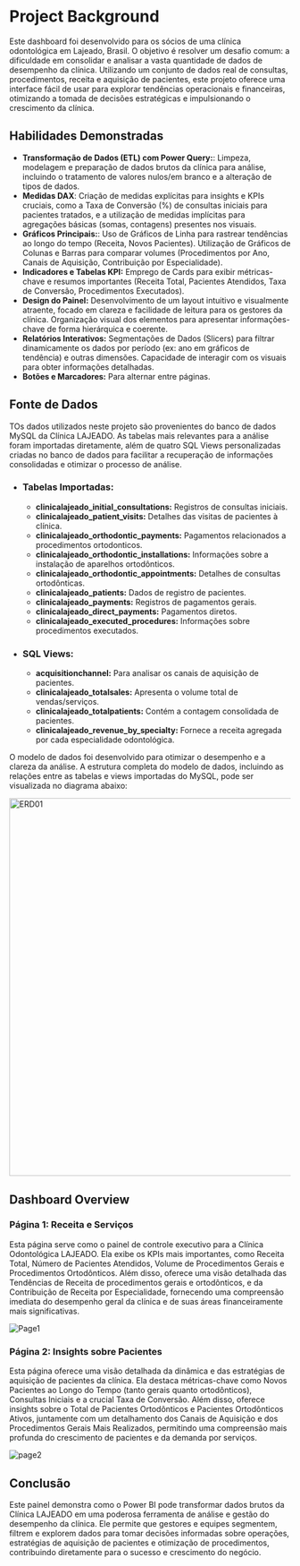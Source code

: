 # Project Background

Este dashboard foi desenvolvido para os sócios de uma clínica odontológica em Lajeado, Brasil. O objetivo é resolver um desafio comum: a dificuldade em consolidar e analisar a vasta quantidade de dados de desempenho da clínica. Utilizando um conjunto de dados real de consultas, procedimentos, receita e aquisição de pacientes, este projeto oferece uma interface fácil de usar para explorar tendências operacionais e financeiras, otimizando a tomada de decisões estratégicas e impulsionando o crescimento da clínica.

## Habilidades Demonstradas

  - **Transformação de Dados (ETL) com Power Query:**: Limpeza, modelagem e preparação de dados brutos da clínica para análise, incluindo o tratamento de valores nulos/em branco e a alteração de tipos de dados.
  - **Medidas DAX**: Criação de medidas explícitas para insights e KPIs cruciais, como a Taxa de Conversão (%) de consultas iniciais para pacientes tratados, e a utilização de medidas implícitas para agregações básicas (somas, contagens) presentes nos visuais.
  - **Gráficos Principais:**:  Uso de Gráficos de Linha para rastrear tendências ao longo do tempo (Receita, Novos Pacientes). Utilização de Gráficos de Colunas e Barras para comparar volumes (Procedimentos por Ano, Canais de Aquisição, Contribuição por Especialidade).
  - **Indicadores e Tabelas KPI:** Emprego de Cards para exibir métricas-chave e resumos importantes (Receita Total, Pacientes Atendidos, Taxa de Conversão, Procedimentos Executados).
  - **Design do Painel:** Desenvolvimento de um layout intuitivo e visualmente atraente, focado em clareza e facilidade de leitura para os gestores da clínica. Organização visual dos elementos para apresentar informações-chave de forma hierárquica e coerente.
  - **Relatórios Interativos:** Segmentações de Dados (Slicers) para filtrar dinamicamente os dados por período (ex: ano em gráficos de tendência) e outras dimensões. Capacidade de interagir com os visuais para obter informações detalhadas.
  - **Botões e Marcadores:** Para alternar entre páginas.

## Fonte de Dados

TOs dados utilizados neste projeto são provenientes do banco de dados MySQL da Clínica LAJEADO. As tabelas mais relevantes para a análise foram importadas diretamente, além de quatro SQL Views personalizadas criadas no banco de dados para facilitar a recuperação de informações consolidadas e otimizar o processo de análise.

- ### Tabelas Importadas:

  - **clinicalajeado_initial_consultations:** Registros de consultas iniciais.
  - **clinicalajeado_patient_visits:** Detalhes das visitas de pacientes à clínica.
  - **clinicalajeado_orthodontic_payments:** Pagamentos relacionados a procedimentos ortodonticos.
  - **clinicalajeado_orthodontic_installations:**  Informações sobre a instalação de aparelhos ortodônticos.
  - **clinicalajeado_orthodontic_appointments:** Detalhes de consultas ortodônticas.
  - **clinicalajeado_patients:** Dados de registro de pacientes.
  - **clinicalajeado_payments:** Registros de pagamentos gerais.
  - **clinicalajeado_direct_payments:** Pagamentos diretos.
  - **clinicalajeado_executed_procedures:**  Informações sobre procedimentos executados.

- ### SQL Views:

  - **acquisitionchannel:** Para analisar os canais de aquisição de pacientes.
  - **clinicalajeado_totalsales:** Apresenta o volume total de vendas/serviços.
  - **clinicalajeado_totalpatients:** Contém a contagem consolidada de pacientes.
  - **clinicalajeado_revenue_by_specialty:**  Fornece a receita agregada por cada especialidade odontológica.
 
O modelo de dados foi desenvolvido para otimizar o desempenho e a clareza da análise. A estrutura completa do modelo de dados, incluindo as relações entre as tabelas e views importadas do MySQL, pode ser visualizada no diagrama abaixo:

<img width="1065" height="675" alt="ERD01" src="https://github.com/user-attachments/assets/f010f597-7fb0-44f5-b35d-128fd6b8f0cb" />

## Dashboard Overview

### Página 1: Receita e Serviços

Esta página serve como o painel de controle executivo para a Clínica Odontológica LAJEADO. Ela exibe os KPIs mais importantes, como Receita Total, Número de Pacientes Atendidos, Volume de Procedimentos Gerais e Procedimentos Ortodônticos. Além disso, oferece uma visão detalhada das Tendências de Receita de procedimentos gerais e ortodônticos, e da Contribuição de Receita por Especialidade, fornecendo uma compreensão imediata do desempenho geral da clínica e de suas áreas financeiramente mais significativas.

![Page1](https://github.com/user-attachments/assets/8635954b-4bba-4268-8e76-a56b46fac8ea)

### Página 2: Insights sobre Pacientes

Esta página oferece uma visão detalhada da dinâmica e das estratégias de aquisição de pacientes da clínica. Ela destaca métricas-chave como Novos Pacientes ao Longo do Tempo (tanto gerais quanto ortodônticos), Consultas Iniciais e a crucial Taxa de Conversão. Além disso, oferece insights sobre o Total de Pacientes Ortodônticos e Pacientes Ortodônticos Ativos, juntamente com um detalhamento dos Canais de Aquisição e dos Procedimentos Gerais Mais Realizados, permitindo uma compreensão mais profunda do crescimento de pacientes e da demanda por serviços.

![page2](https://github.com/user-attachments/assets/f60b8649-89cf-489c-9b64-78a5b7cbb051)

## Conclusão

Este painel demonstra como o Power BI pode transformar dados brutos da Clínica LAJEADO em uma poderosa ferramenta de análise e gestão do desempenho da clínica. Ele permite que gestores e equipes segmentem, filtrem e explorem dados para tomar decisões informadas sobre operações, estratégias de aquisição de pacientes e otimização de procedimentos, contribuindo diretamente para o sucesso e crescimento do negócio.


  
